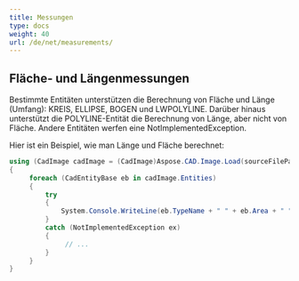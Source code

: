 ```yaml
---
title: Messungen
type: docs
weight: 40
url: /de/net/measurements/
---
```


## **Fläche- und Längenmessungen**

Bestimmte Entitäten unterstützen die Berechnung von Fläche und Länge (Umfang): KREIS, ELLIPSE, BOGEN und LWPOLYLINE. Darüber hinaus unterstützt die POLYLINE-Entität die Berechnung von Länge, aber nicht von Fläche. Andere Entitäten werfen eine NotImplementedException.

Hier ist ein Beispiel, wie man Länge und Fläche berechnet:

```csharp
using (CadImage cadImage = (CadImage)Aspose.CAD.Image.Load(sourceFilePath))
{
     foreach (CadEntityBase eb in cadImage.Entities)
     {
         try
         {
             System.Console.WriteLine(eb.TypeName + " " + eb.Area + " " + eb.Length);
         }
         catch (NotImplementedException ex)
         {
              // ...
         }
     }
}
```
